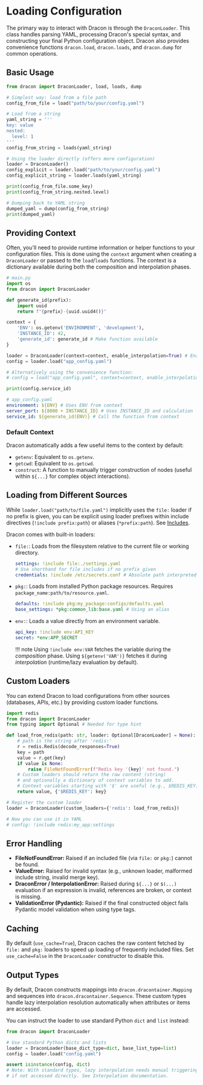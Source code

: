 # Loading Configuration

The primary way to interact with Dracon is through the `DraconLoader`. This class handles parsing YAML, processing Dracon's special syntax, and constructing your final Python configuration object. Dracon also provides convenience functions `dracon.load`, `dracon.loads`, and `dracon.dump` for common operations.

## Basic Usage

```python
from dracon import DraconLoader, load, loads, dump

# Simplest way: load from a file path
config_from_file = load("path/to/your/config.yaml")

# Load from a string
yaml_string = '''
key: value
nested:
  level: 1
'''
config_from_string = loads(yaml_string)

# Using the loader directly (offers more configuration)
loader = DraconLoader()
config_explicit = loader.load("path/to/your/config.yaml")
config_explicit_string = loader.loads(yaml_string)

print(config_from_file.some_key)
print(config_from_string.nested.level)

# Dumping back to YAML string
dumped_yaml = dump(config_from_string)
print(dumped_yaml)
```

## Providing Context

Often, you'll need to provide runtime information or helper functions to your configuration files. This is done using the `context` argument when creating a `DraconLoader` or passed to the `load`/`loads` functions. The context is a dictionary available during both the composition and interpolation phases.

```python
# main.py
import os
from dracon import DraconLoader

def generate_id(prefix):
    import uuid
    return f"{prefix}-{uuid.uuid4()}"

context = {
    'ENV': os.getenv('ENVIRONMENT', 'development'),
    'INSTANCE_ID': 42,
    'generate_id': generate_id # Make function available
}

loader = DraconLoader(context=context, enable_interpolation=True) # Enable interpolation
config = loader.load("app_config.yaml")

# Alternatively using the convenience function:
# config = load("app_config.yaml", context=context, enable_interpolation=True)

print(config.service_id)
```

```yaml
# app_config.yaml
environment: ${ENV} # Uses ENV from context
server_port: ${8000 + INSTANCE_ID} # Uses INSTANCE_ID and calculation
service_id: ${generate_id(ENV)} # Call the function from context
```

### Default Context

Dracon automatically adds a few useful items to the context by default:

- `getenv`: Equivalent to `os.getenv`.
- `getcwd`: Equivalent to `os.getcwd`.
- `construct`: A function to manually trigger construction of nodes (useful within `${...}` for complex object interactions).

## Loading from Different Sources

While `loader.load("path/to/file.yaml")` implicitly uses the `file:` loader if no prefix is given, you can be explicit using loader prefixes within include directives (`!include prefix:path`) or aliases (`*prefix:path`). See [Includes](includes.md).

Dracon comes with built-in loaders:

- `file:`: Loads from the filesystem relative to the current file or working directory.
  ```yaml
  settings: !include file:./settings.yaml
  # Use shorthand for file includes if no prefix given
  credentials: !include /etc/secrets.conf # Absolute path interpreted as file:
  ```
- `pkg:`: Loads from installed Python package resources. Requires `package_name:path/to/resource.yaml`.
  ```yaml
  defaults: !include pkg:my_package:configs/defaults.yaml
  base_settings: *pkg:common_lib:base.yaml # Using an alias
  ```
- `env:`: Loads a value directly from an environment variable.
  ```yaml
  api_key: !include env:API_KEY
  secret: *env:APP_SECRET
  ```
  !!! note
  Using `!include env:VAR` fetches the variable during the _composition_ phase. Using `${getenv('VAR')}` fetches it during _interpolation_ (runtime/lazy evaluation by default).

## Custom Loaders

You can extend Dracon to load configurations from other sources (databases, APIs, etc.) by providing custom loader functions.

```python
import redis
from dracon import DraconLoader
from typing import Optional # Needed for type hint

def load_from_redis(path: str, loader: Optional[DraconLoader] = None):
    # path is the string after 'redis:'
    r = redis.Redis(decode_responses=True)
    key = path
    value = r.get(key)
    if value is None:
        raise FileNotFoundError(f"Redis key '{key}' not found.")
    # Custom loaders should return the raw content (string)
    # and optionally a dictionary of context variables to add.
    # Context variables starting with '$' are useful (e.g., $REDIS_KEY).
    return value, {'$REDIS_KEY': key}

# Register the custom loader
loader = DraconLoader(custom_loaders={'redis': load_from_redis})

# Now you can use it in YAML
# config: !include redis:my_app:settings
```

## Error Handling

- **FileNotFoundError:** Raised if an included file (via `file:` or `pkg:`) cannot be found.
- **ValueError:** Raised for invalid syntax (e.g., unknown loader, malformed include string, invalid merge key).
- **DraconError / InterpolationError:** Raised during `${...}` or `$(...)` evaluation if an expression is invalid, references are broken, or context is missing.
- **ValidationError (Pydantic):** Raised if the final constructed object fails Pydantic model validation when using type tags.

## Caching

By default (`use_cache=True`), Dracon caches the raw content fetched by `file:` and `pkg:` loaders to speed up loading of frequently included files. Set `use_cache=False` in the `DraconLoader` constructor to disable this.

## Output Types

By default, Dracon constructs mappings into `dracon.dracontainer.Mapping` and sequences into `dracon.dracontainer.Sequence`. These custom types handle lazy interpolation resolution automatically when attributes or items are accessed.

You can instruct the loader to use standard Python `dict` and `list` instead:

```python
from dracon import DraconLoader

# Use standard Python dicts and lists
loader = DraconLoader(base_dict_type=dict, base_list_type=list)
config = loader.load("config.yaml")

assert isinstance(config, dict)
# Note: With standard types, lazy interpolation needs manual triggering
# if not accessed directly. See Interpolation documentation.
```
